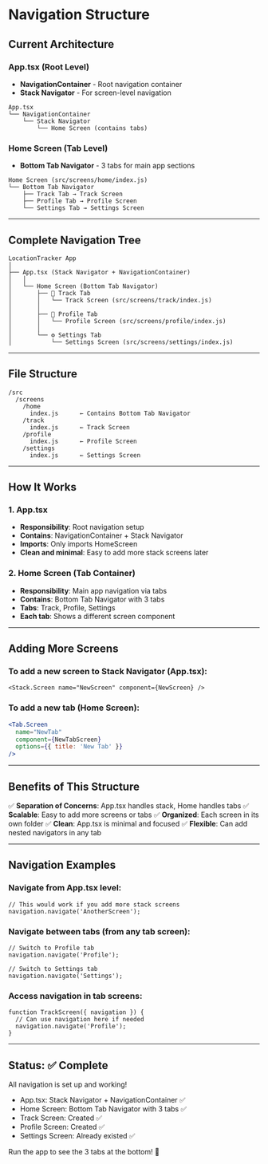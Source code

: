 # Navigation Structure

## Current Architecture

### App.tsx (Root Level)
- **NavigationContainer** - Root navigation container
- **Stack Navigator** - For screen-level navigation

```
App.tsx
└── NavigationContainer
    └── Stack Navigator
        └── Home Screen (contains tabs)
```

### Home Screen (Tab Level)
- **Bottom Tab Navigator** - 3 tabs for main app sections

```
Home Screen (src/screens/home/index.js)
└── Bottom Tab Navigator
    ├── Track Tab → Track Screen
    ├── Profile Tab → Profile Screen
    └── Settings Tab → Settings Screen
```

---

## Complete Navigation Tree

```
LocationTracker App
│
├── App.tsx (Stack Navigator + NavigationContainer)
│   │
│   └── Home Screen (Bottom Tab Navigator)
│       ├── 📍 Track Tab
│       │   └── Track Screen (src/screens/track/index.js)
│       │
│       ├── 👤 Profile Tab
│       │   └── Profile Screen (src/screens/profile/index.js)
│       │
│       └── ⚙️ Settings Tab
│           └── Settings Screen (src/screens/settings/index.js)
```

---

## File Structure

```
/src
  /screens
    /home
      index.js      ← Contains Bottom Tab Navigator
    /track
      index.js      ← Track Screen
    /profile
      index.js      ← Profile Screen
    /settings
      index.js      ← Settings Screen
```

---

## How It Works

### 1. App.tsx
- **Responsibility**: Root navigation setup
- **Contains**: NavigationContainer + Stack Navigator
- **Imports**: Only imports HomeScreen
- **Clean and minimal**: Easy to add more stack screens later

### 2. Home Screen (Tab Container)
- **Responsibility**: Main app navigation via tabs
- **Contains**: Bottom Tab Navigator with 3 tabs
- **Tabs**: Track, Profile, Settings
- **Each tab**: Shows a different screen component

---

## Adding More Screens

### To add a new screen to Stack Navigator (App.tsx):
```tsx
<Stack.Screen name="NewScreen" component={NewScreen} />
```

### To add a new tab (Home Screen):
```jsx
<Tab.Screen
  name="NewTab"
  component={NewTabScreen}
  options={{ title: 'New Tab' }}
/>
```

---

## Benefits of This Structure

✅ **Separation of Concerns**: App.tsx handles stack, Home handles tabs
✅ **Scalable**: Easy to add more screens or tabs
✅ **Organized**: Each screen in its own folder
✅ **Clean**: App.tsx is minimal and focused
✅ **Flexible**: Can add nested navigators in any tab

---

## Navigation Examples

### Navigate from App.tsx level:
```tsx
// This would work if you add more stack screens
navigation.navigate('AnotherScreen');
```

### Navigate between tabs (from any tab screen):
```tsx
// Switch to Profile tab
navigation.navigate('Profile');

// Switch to Settings tab
navigation.navigate('Settings');
```

### Access navigation in tab screens:
```tsx
function TrackScreen({ navigation }) {
  // Can use navigation here if needed
  navigation.navigate('Profile');
}
```

---

## Status: ✅ Complete

All navigation is set up and working!

- App.tsx: Stack Navigator + NavigationContainer ✅
- Home Screen: Bottom Tab Navigator with 3 tabs ✅
- Track Screen: Created ✅
- Profile Screen: Created ✅
- Settings Screen: Already existed ✅

Run the app to see the 3 tabs at the bottom! 🚀


